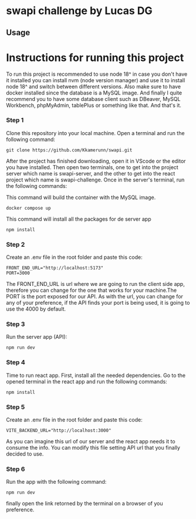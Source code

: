 # swapi challenge by Lucas DG

## Usage


# Instructions for running this project

To run this project is recommended to use node 18^ in case you don't have it installed you can install nvm (node version manager) and use it to install node 18^ and switch between different versions.
Also make sure to have docker installed since the database is a MySQL image. And finally I quite recommend you to have some database client such as DBeaver, MySQL Workbench,
phpMyAdmin, tablePlus or something like that. And that's it.


### Step 1
Clone this repository into your local machine. Open a terminal and run the following command:

```
git clone https://github.com/Kkamerunn/swapi.git
```
After the project has finished downloading, open it in VScode or the editor you have installed. Then open two terminals, one to get into the project server which name is swapi-server, 
and the other to get into the react project which name is swapi-challenge. Once in the server's terminal, run the following commands:

This command will build the container with the MySQL image.
```
docker compose up
```

This command will install all the packages for de server app
```
npm install
```

### Step 2
Create an .env file in the root folder and paste this code:

```
FRONT_END_URL="http://localhost:5173"
PORT=3000
```

The FRONT_END_URL  is url where we are going to run the client side app, therefore you can change for the one that works for your machine.The PORT is the port exposed for our API.
As with the url, you can change for any of your preference, if the API finds your port is being used, it is going to use the 4000 by default.


### Step 3
Run the server app (API):

```
npm run dev
```


### Step 4
Time to run react app. First, install all the needed dependencies.
Go to the opened terminal in the react app and run the following commands:

```
npm install
```

### Step 5
Create an .env file in the root folder and paste this code:

```
VITE_BACKEND_URL="http://localhost:3000"
```

As you can imagine this url of our server and the react app needs it to consume the info.
You can modify this file setting API url that you finally decided to use.

### Step 6
Run the app with the following command:

```
npm run dev
```
finally open the link retorned by the terminal on a browser of you preference.
